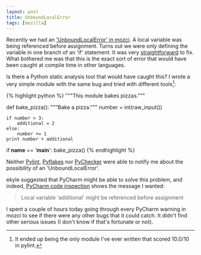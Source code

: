 ```yaml
---
layout: post
title: UnboundLocalError
tags: [mozilla]
---
```


Recently we had an ['UnboundLocalError' in mozci](https://pastebin.mozilla.org/8835719). A local variable was being referenced before assignment. Turns out we were only defining the variable in one branch of an 'if' statement. It was very [straightforward](https://github.com/armenzg/mozilla_ci_tools/pull/244/files) to fix. What bothered me was that this is the exact sort of error that would have been caught at compile time in other languages.

Is there a Python static analysis tool that would have caught this? I wrote a very simple module with the same bug and tried with different tools[^1]:

{% highlight python %}
"""This module bakes pizzas."""

def bake_pizza():
    """Bake a pizza."""
    number = int(raw_input())

    if number > 3:
        additional = 2
    else:
        number += 1
    print number + additional

if __name__ == '__main__':
    bake_pizza()
{% endhighlight %}

Neither [Pylint](http://pylint.org/), [Pyflakes](https://launchpad.net/pyflakes) nor [PyChecker](https://pypi.python.org/pypi/PyChecker) were able to notify me about the possibility of an 'UnboundLocalError'.

ekyle suggested that PyCharm might be able to solve this problem, and indeed, [PyCharm code inspection](https://www.jetbrains.com/pycharm/help/code-inspection.html) shows the message I wanted:

> Local variable 'additional' might be referenced before assignment

I spent a couple of hours today going through every PyCharm warning in mozci to see if there were any other bugs that it could catch. It didn't find other serious issues (I don't know if that's fortunate or not).

[^1]: It ended up being the only module I've ever written that scored 10.0/10 in pylint.
